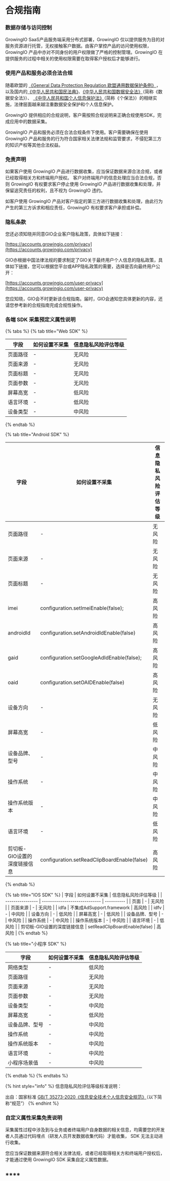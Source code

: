 # 合规指南

### 数据存储与访问控制

GrowingIO SaaS产品服务端采用分布式部署，GrowingIO 仅以提供服务为目的对服务资源进行托管，无权接触客户数据。由客户掌控产品的访问使用权限，GrowingIO 产品中亦对不同身份的用户权限做了严格的控制管理。GrowingIO 在提供服务的过程中相关的使用权限需要在取得客户授权后才能够进行。

### 使用产品和服务必须合法合规

随着欧盟的 [《​General Data Protection Regulation 欧盟通用数据保护条例》](https://zh.wikipedia.org/wiki/%E6%AD%90%E7%9B%9F%E4%B8%80%E8%88%AC%E8%B3%87%E6%96%99%E4%BF%9D%E8%AD%B7%E8%A6%8F%E7%AF%84)​，以及国内的[《中华人民共和国民法典》](http://www.npc.gov.cn/npc/c30834/202006/75ba6483b8344591abd07917e1d25cc8.shtml)、[《中华人民共和国数据安全法》](http://www.npc.gov.cn/npc/c30834/202106/7c9af12f51334a73b56d7938f99a788a.shtml)（简称《数据安全法》）、 [《中华人民共和国个人信息保护法》](http://www.npc.gov.cn/npc/c30834/202108/a8c4e3672c74491a80b53a172bb753fe.shtml)（简称《个保法》）的相继实施，法律层面越来越注重数据安全保护和个人信息保护。

GrowingIO 提供相应的合规说明，客户需按照合规说明来正确合规使用SDK，完成应用中的数据采集。

GrowingIO 产品和服务必须在合法合规条件下使用。客户需要确保在使用 GrowingIO 产品和服务的行为符合国家相关法律法规和监管要求，不侵犯第三方的知识产权等其他合法权益。

### 免责声明

如果客户使用 GrowingIO 产品进行数据收集，应当保证数据来源合法合规，或者已经取得相关方和终端用户授权。 客户对终端用户的信息处理应当合法合规，否则 GrowingIO 有权要求客户停止使用 GrowingIO 产品进行数据收集和处理，并保留追究责任的权利，且不视为 GrowingIO 违约。

如客户使用 GrowingIO 产品对客户指定的第三方进行数据收集和处理，由此行为产生的第三方诉求和相应责任，GrowingIO 有权要求客户承担或补偿。

### &#x20;**隐私条款**

您还必须知晓并同意GIO企业客户隐私政策，具体如下链接：

&#x20;[https://accounts.growingio.com/privacy](https://accounts.growingio.com/privacy)

GIO亦根据中国法律法规的要求制定了GIO关于最终用户个人信息的隐私政策，具体如下链接，您可以根据您平台或APP隐私政策的需要，选择是否向最终用户公开：

[https://accounts.growingio.com/user-privacy](https://accounts.growingio.com/user-privacy)

您应知晓，GIO会不时更新该合规指南。届时，GIO会通知您具体更新的内容，还请您参考新的合规指南完成合规性操作。

### **各端 SDK 采集预定义属性说明**

{% tabs %}
{% tab title="Web SDK" %}


| 字段   | 如何设置不采集 | 信息隐私风险评估等级 |
| ---- | ------- | ---------- |
| 页面路径 | -       | 无风险        |
| 页面来源 | -       | 无风险        |
| 页面标题 | -       | 无风险        |
| 页面参数 | -       | 无风险        |
| 屏幕高宽 | -       | 低风险        |
| 语言环境 | -       | 低风险        |
| 设备类型 | -       | 中风险        |
{% endtab %}

{% tab title="Android SDK" %}


| 字段               | 如何设置不采集                                     | 信息隐私风险评估等级 |
| ---------------- | ------------------------------------------- | ---------- |
| 页面路径             | -                                           | 无风险        |
| 页面来源             | -                                           | 无风险        |
| 页面标题             | -                                           | 无风险        |
| imei             | configuration.setImeiEnable(false);         | 高风险        |
| androidId        | configuration.setAndroidIdEnable(false)     | 高风险        |
| gaid             | configuration.setGoogleAdIdEnable(false);   | 高风险        |
| oaid             | configuration.setOAIDEnable(false)          | 高风险        |
| 设备方向             | -                                           | 无风险        |
| 屏幕高宽             | -                                           | 低风险        |
| 设备品牌、型号          | -                                           | 中风险        |
| 操作系统             | -                                           | 中风险        |
| 操作系统版本           | -                                           | 中风险        |
| 语言环境             | -                                           | 低风险        |
| 剪切板-GIO设置的深度链接信息 | configuration.setReadClipBoardEnable(false) | 高风险        |
{% endtab %}

{% tab title="IOS SDK" %}
| 字段               | 如何设置不采集                       | 信息隐私风险评估等级 |
| ---------------- | ----------------------------- | ---------- |
| 页面               | -                             |  无风险       |
| 页面来源             | -                             | 无风险        |
| idfa             | 不集成AdSupport.framework        | 高风险        |
| idfv             | -                             | 中风险        |
| 设备方向             | -                             | 低风险        |
| 屏幕高宽             | -                             | 低风险        |
| 设备品牌、型号          | -                             | 中风险        |
| 操作系统             | -                             | 中风险        |
| 操作系统版本           | -                             | 中风险        |
| 语言环境             | -                             | 低风险        |
| 剪切板-GIO设置的深度链接信息 | setReadClipBoardEnable(false) | 高风险        |
{% endtab %}

{% tab title="小程序 SDK" %}


| 字段      | 如何设置不采集 | 信息隐私风险评估等级 |
| ------- | ------- | ---------- |
| 网络类型    | -       | 低风险        |
| 页面路径    | -       | 无风险        |
| 页面来源    | -       | 无风险        |
| 页面参数    | -       | 无风险        |
| 设备类型    | -       | 中风险        |
| 屏幕高宽    | -       | 低风险        |
| 设备品牌、型号 | -       | 中风险        |
| 操作系统    | -       | 中风险        |
| 操作系统版本  | -       | 中风险        |
| 语言环境    | -       | 中风险        |
| 小程序场景值  | -       | 中风险        |
{% endtab %}
{% endtabs %}

{% hint style="info" %}
信息隐私风险评估等级标准说明：

出自：国家标准 [GB/T 35273-2020《信息安全技术个人信息安全规范》](https://www.tc260.org.cn/piss/files/zwb.pdf)（以下简称“规范”）
{% endhint %}

### **自定义属性采集免责说明**

采集属性过程中涉及到与业务或者终端用户自身数据的相关信息，均需要您的开发者人员通过代码埋点（研发人员开发数据收集代码）才能收集， SDK 无法主动进行收集。

您应当保证数据来源符合相关法律法规，或者已经取得相关方和终端用户授权后，才能通过使用 GrowingIO SDK 采集自定义属性数据。





## ****
